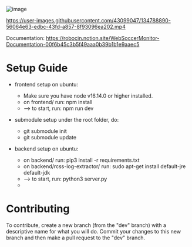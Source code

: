 ![image](https://user-images.githubusercontent.com/43099047/134787866-4d5a90b9-355d-41aa-83c3-af2c984e3867.png)

https://user-images.githubusercontent.com/43099047/134788890-56064e63-edbc-43fd-a857-8f93096ea202.mp4

Documentation: https://robocin.notion.site/WebSoccerMonitor-Documentation-00f6b45c3b5f49aaa0b39b1b1e9aaec5

# Setup Guide
- frontend setup on ubuntu:
    - Make sure you have node v16.14.0 or higher installed.
    - on frontend/ run: npm install
    - --> to start, run: npm run dev

- submodule setup
    under the root folder, do:
    - git submodule init
    - git submodule update
    
- backend setup on ubuntu:
    - on backend/ run: pip3 install -r requirements.txt
    - on backend/rcss-log-extractor/ run: sudo apt-get install default-jre default-jdk
    - --> to start, run: python3 server.py
    - 
# Contributing
To contribute, create a new branch (from the "dev" branch) with a descriptive name for what you will do. Commit your changes to this new branch and then make a pull request to the "dev" branch.
